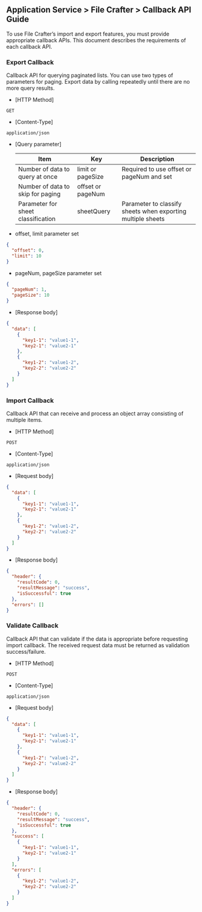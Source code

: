 ## Application Service > File Crafter > Callback API Guide

To use File Crafter’s import and export features, you must provide appropriate callback APIs.
This document describes the requirements of each callback API.

### Export Callback

Callback API for querying paginated lists. You can use two types of parameters for paging.
Export data by calling repeatedly until there are no more query results.

- [HTTP Method]

```
GET
```
- [Content-Type]

```
application/json
```

- [Query parameter]

  | Item                 | Key                 | Description                              |
  |--------------------|-------------------|---------------------------------|
  | Number of data to query at once    | limit or pageSize | Required to use offset or pageNum and set    |             
  | Number of data to skip for paging | offset or pageNum |                                 |
  | Parameter for sheet classification         | sheetQuery        | Parameter to classify sheets when exporting multiple sheets |                              |

- offset, limit parameter set
```json
{
  "offset": 0,
  "limit": 10
}
```

- pageNum, pageSize parameter set

```json
{
  "pageNum": 1,
  "pageSize": 10
}
```

- [Response body]
```json
{
  "data": [
    {
      "key1-1": "value1-1",
      "key2-1": "value2-1"
    },
    {
      "key1-2": "value1-2",
      "key2-2": "value2-2"
    }
  ]
}
```

### Import Callback

Callback API that can receive and process an object array consisting of multiple items.

- [HTTP Method]

```
POST
```
- [Content-Type]
```
application/json
```

- [Request body]
```json
{
  "data": [
    {
      "key1-1": "value1-1",
      "key2-1": "value2-1"
    },
    {
      "key1-2": "value1-2",
      "key2-2": "value2-2"
    }
  ]
}
```
- [Response body]
```json
{
  "header": {
    "resultCode": 0,
    "resultMessage": "success",
    "isSuccessful": true
  },
  "errors": []  
}
```

### Validate Callback

Callback API that can validate if the data is appropriate before requesting import callback. The received request data must be returned as validation success/failure.

- [HTTP Method]

```
POST
```
- [Content-Type]
```
application/json
```

- [Request body]
```json
{
  "data": [
    {
      "key1-1": "value1-1",
      "key2-1": "value2-1"
    },
    {
      "key1-2": "value1-2",
      "key2-2": "value2-2"
    }
  ]
}
```

- [Response body]

```json
{
  "header": {
    "resultCode": 0,
    "resultMessage": "success",
    "isSuccessful": true
  },
  "success": [
    {
      "key1-1": "value1-1",
      "key2-1": "value2-1"
    }
  ],
  "errors": [
    {
      "key1-2": "value1-2",
      "key2-2": "value2-2"
    }
  ]         
}
```